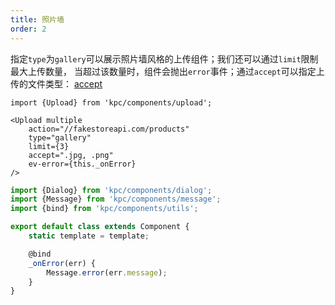 ```yaml
---
title: 照片墙
order: 2
---
```


指定`type`为`gallery`可以展示照片墙风格的上传组件；我们还可以通过`limit`限制最大上传数量，
当超过该数量时，组件会抛出`error`事件；通过`accept`可以指定上传的文件类型：
[accept](https://developer.mozilla.org/en-US/docs/Web/HTML/Element/input#attr-accept)

```vdt
import {Upload} from 'kpc/components/upload';

<Upload multiple
    action="//fakestoreapi.com/products"
    type="gallery"
    limit={3}
    accept=".jpg, .png"
    ev-error={this._onError}
/>
```

```js
import {Dialog} from 'kpc/components/dialog';
import {Message} from 'kpc/components/message';
import {bind} from 'kpc/components/utils';

export default class extends Component {
    static template = template;

    @bind
    _onError(err) {
        Message.error(err.message);
    }
}
```
